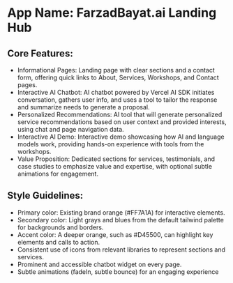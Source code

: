 # **App Name**: FarzadBayat.ai Landing Hub

## Core Features:

- Informational Pages: Landing page with clear sections and a contact form, offering quick links to About, Services, Workshops, and Contact pages.
- Interactive AI Chatbot: AI chatbot powered by Vercel AI SDK initiates conversation, gathers user info, and uses a tool to tailor the response and summarize needs to generate a proposal.
- Personalized Recommendations: AI tool that will generate personalized service recommendations based on user context and provided interests, using chat and page navigation data.
- Interactive AI Demo: Interactive demo showcasing how AI and language models work, providing hands-on experience with tools from the workshops.
- Value Proposition: Dedicated sections for services, testimonials, and case studies to emphasize value and expertise, with optional subtle animations for engagement.

## Style Guidelines:

- Primary color: Existing brand orange (#FF7A1A) for interactive elements.
- Secondary color: Light grays and blues from the default tailwind palette for backgrounds and borders.
- Accent color: A deeper orange, such as #D45500, can highlight key elements and calls to action.
- Consistent use of icons from relevant libraries to represent sections and services.
- Prominent and accessible chatbot widget on every page.
- Subtle animations (fadeIn, subtle bounce) for an engaging experience